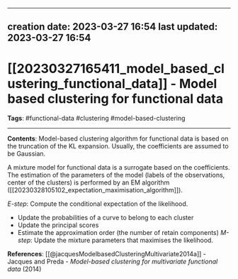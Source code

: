 
---
creation date: 2023-03-27 16:54
last updated: 2023-03-27 16:54
---
# [[20230327165411_model_based_clustering_functional_data]] - Model based clustering for functional data
__Tags__: #functional-data #clustering #model-based-clustering 

---
__Contents__: Model-based clustering algorithm for functional data is based on the truncation of the KL expansion. Usually, the coefficients are assumed to be Gaussian.

A mixture model for functional data is a surrogate based on the coefficients. The estimation of the parameters of the model (labels of the observations, center of the clusters) is performed by an EM algorithm ([[20230328105102_expectation_maximisation_algorithm]]).

_E-step_: Compute the conditional expectation of the likelihood.
* Update the probabilities of a curve to belong to each cluster
* Update the principal scores
* Estimate the approximation order (the number of retain components)
_M-step_: Update the mixture parameters that maximises the likelihood.

__References__:
[[@jacquesModelbasedClusteringMultivariate2014a]] - Jacques and Preda - _Model-based clustering for multivariate functional data_ (2014)